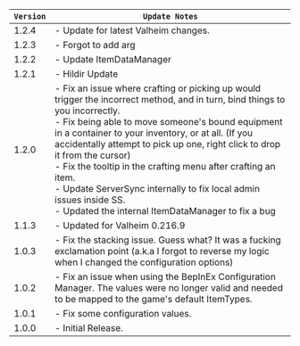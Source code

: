 | `Version` | `Update Notes`                                                                                                                                                                                                                                                                                                                                                                                                                                                                                                                    |
|-----------|-----------------------------------------------------------------------------------------------------------------------------------------------------------------------------------------------------------------------------------------------------------------------------------------------------------------------------------------------------------------------------------------------------------------------------------------------------------------------------------------------------------------------------------|
| 1.2.4     | - Update for latest Valheim changes.                                                                                                                                                                                                                                                                                                                                                                                                                                                                                              |
| 1.2.3     | - Forgot to add arg                                                                                                                                                                                                                                                                                                                                                                                                                                                                                                               |
| 1.2.2     | - Update ItemDataManager                                                                                                                                                                                                                                                                                                                                                                                                                                                                                                          |
| 1.2.1     | - Hildir Update                                                                                                                                                                                                                                                                                                                                                                                                                                                                                                                   |
| 1.2.0     | - Fix an issue where crafting or picking up would trigger the incorrect method, and in turn, bind things to you incorrectly.<br/> - Fix being able to move someone's bound equipment in a container to your inventory, or at all. (If you accidentally attempt to pick up one, right click to drop it from the cursor)<br/> - Fix the tooltip in the crafting menu after crafting an item.<br/> - Update ServerSync internally to fix local admin issues inside SS.<br/> - Updated the internal ItemDataManager to fix a bug<br/> |
| 1.1.3     | - Updated for Valheim 0.216.9                                                                                                                                                                                                                                                                                                                                                                                                                                                                                                     |
| 1.0.3     | - Fix the stacking issue. Guess what? It was a fucking exclamation point (a.k.a I forgot to reverse my logic when I changed the configuration options)                                                                                                                                                                                                                                                                                                                                                                            |
| 1.0.2     | - Fix an issue when using the BepInEx Configuration Manager. The values were no longer valid and needed to be mapped to the game's default ItemTypes.                                                                                                                                                                                                                                                                                                                                                                             |
| 1.0.1     | - Fix some configuration values.                                                                                                                                                                                                                                                                                                                                                                                                                                                                                                  |
| 1.0.0     | - Initial Release.                                                                                                                                                                                                                                                                                                                                                                                                                                                                                                                |